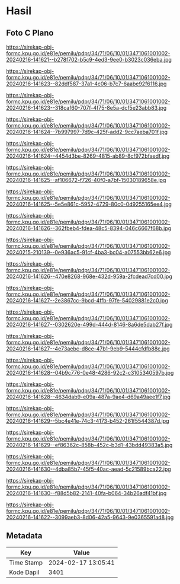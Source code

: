 # Hasil

## Foto C Plano

https://sirekap-obj-formc.kpu.go.id/e81e/pemilu/pdpr/34/71/06/10/01/3471061001002-20240216-141621--b278f702-b5c9-4ed3-9ee0-b3023c036eba.jpg

https://sirekap-obj-formc.kpu.go.id/e81e/pemilu/pdpr/34/71/06/10/01/3471061001002-20240216-141623--82ddf587-37a1-4c06-b7c7-6aabe92f6116.jpg

https://sirekap-obj-formc.kpu.go.id/e81e/pemilu/pdpr/34/71/06/10/01/3471061001002-20240216-141623--318caf60-707f-4f75-8e5a-dcf5e23abb83.jpg

https://sirekap-obj-formc.kpu.go.id/e81e/pemilu/pdpr/34/71/06/10/01/3471061001002-20240216-141624--7b997997-7d9c-425f-add2-9cc7aeba701f.jpg

https://sirekap-obj-formc.kpu.go.id/e81e/pemilu/pdpr/34/71/06/10/01/3471061001002-20240216-141624--4454d3be-8269-4815-ab89-8cf972bfaedf.jpg

https://sirekap-obj-formc.kpu.go.id/e81e/pemilu/pdpr/34/71/06/10/01/3471061001002-20240216-141625--af106672-f726-40f0-a7bf-15030189658e.jpg

https://sirekap-obj-formc.kpu.go.id/e81e/pemilu/pdpr/34/71/06/10/01/3471061001002-20240216-141625--5e5e861c-5952-4729-80c0-0d9255165ee4.jpg

https://sirekap-obj-formc.kpu.go.id/e81e/pemilu/pdpr/34/71/06/10/01/3471061001002-20240216-141626--362fbeb4-fdea-48c5-8394-046c6667f68b.jpg

https://sirekap-obj-formc.kpu.go.id/e81e/pemilu/pdpr/34/71/06/10/01/3471061001002-20240215-210139--0e936ac5-91cf-4ba3-bc04-a07553bb62e6.jpg

https://sirekap-obj-formc.kpu.go.id/e81e/pemilu/pdpr/34/71/06/10/01/3471061001002-20240216-141626--470e8268-968e-432d-959a-2fcdead7cd00.jpg

https://sirekap-obj-formc.kpu.go.id/e81e/pemilu/pdpr/34/71/06/10/01/3471061001002-20240216-141627--2e3867cc-9bcd-4ffb-97fe-54029881e2c0.jpg

https://sirekap-obj-formc.kpu.go.id/e81e/pemilu/pdpr/34/71/06/10/01/3471061001002-20240216-141627--0302620e-499d-444d-8146-8a6de5dab27f.jpg

https://sirekap-obj-formc.kpu.go.id/e81e/pemilu/pdpr/34/71/06/10/01/3471061001002-20240216-141627--4e73aebc-d8ce-47b1-9eb9-5444cfdfb88c.jpg

https://sirekap-obj-formc.kpu.go.id/e81e/pemilu/pdpr/34/71/06/10/01/3471061001002-20240216-141628--04b9c776-0e48-4286-92c2-c3105340597b.jpg

https://sirekap-obj-formc.kpu.go.id/e81e/pemilu/pdpr/34/71/06/10/01/3471061001002-20240216-141628--4634dab9-e09a-487a-9ae4-d69a49aee1f7.jpg

https://sirekap-obj-formc.kpu.go.id/e81e/pemilu/pdpr/34/71/06/10/01/3471061001002-20240216-141629--5bc4e41e-74c3-4173-b452-261f5544387d.jpg

https://sirekap-obj-formc.kpu.go.id/e81e/pemilu/pdpr/34/71/06/10/01/3471061001002-20240216-141629--ef86362c-858b-452c-b3d1-43bdd49383a5.jpg

https://sirekap-obj-formc.kpu.go.id/e81e/pemilu/pdpr/34/71/06/10/01/3471061001002-20240216-141630--4dba85b7-45f5-40ac-aead-5c21589bca22.jpg

https://sirekap-obj-formc.kpu.go.id/e81e/pemilu/pdpr/34/71/06/10/01/3471061001002-20240216-141630--f88d5b82-2141-40fa-b064-34b26adf41bf.jpg

https://sirekap-obj-formc.kpu.go.id/e81e/pemilu/pdpr/34/71/06/10/01/3471061001002-20240216-141622--3099aeb3-8d06-42a5-9643-9e0365591ad8.jpg


## Metadata

| Key        | Value               |
| ---------- | ------------------- |
| Time Stamp | 2024-02-17 13:05:41 |
| Kode Dapil | 3401                |



